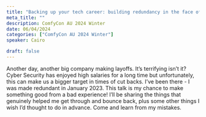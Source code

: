 ```yaml
---
title: "Backing up your tech career: building redundancy in the face of redundancy"
meta_title: ""
description: ComfyCon AU 2024 Winter
date: 06/04/2024
categories: ["ComfyCon AU 2024 Winter"]
speaker: Cairo

draft: false
---
```

Another day, another big company making layoffs. It’s terrifying isn’t it? Cyber Security has enjoyed high salaries for a long time but unfortunately, this can make us a bigger target in times of cut backs. I’ve been there - I was made redundant in January 2023. This talk is my chance to make something good from a bad experience! I’ll be sharing the things that genuinely helped me get through and bounce back, plus some other things I wish I’d thought to do in advance. Come and learn from my mistakes.
